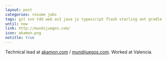 ```yaml
---
layout: post
categories: resume jobs
tags: git svn tdd web as3 java js typescript flash starling ant gradle maven kanban pomodoro webgl stage3d games promises
until: now
link: http://mundijuegos.com/
icon: akamon.png
notitle: true
---
```


Technical lead at [akamon.com](http://akamon.com/) / [mundijuegos.com](http://mundijuegos.com/).
Worked at Valencia.
